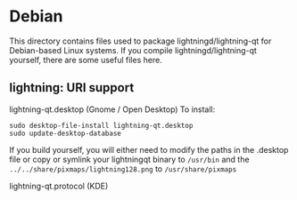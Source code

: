 
Debian
====================
This directory contains files used to package lightningd/lightning-qt
for Debian-based Linux systems. If you compile lightningd/lightning-qt yourself, there are some useful files here.

## lightning: URI support ##


lightning-qt.desktop  (Gnome / Open Desktop)
To install:

	sudo desktop-file-install lightning-qt.desktop
	sudo update-desktop-database

If you build yourself, you will either need to modify the paths in
the .desktop file or copy or symlink your lightningqt binary to `/usr/bin`
and the `../../share/pixmaps/lightning128.png` to `/usr/share/pixmaps`

lightning-qt.protocol (KDE)

